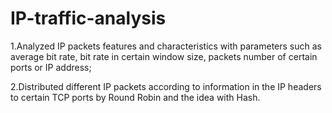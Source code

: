# IP-traffic-analysis

1.Analyzed IP packets features and characteristics with parameters such as average bit rate, bit rate in certain window size, packets number of certain ports or IP address;

2.Distributed different IP packets according to information in the IP headers to certain TCP ports by Round Robin and the idea with Hash.
